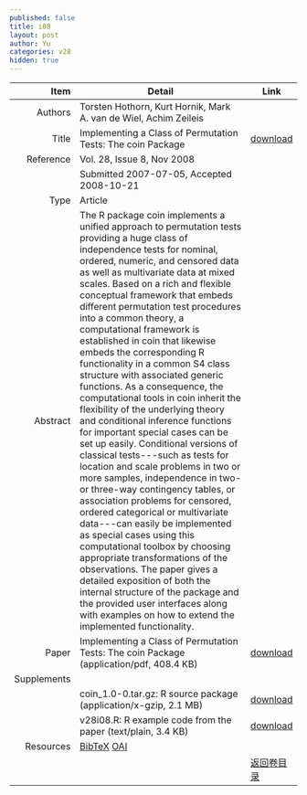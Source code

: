 ```yaml
---
published: false
title: i08
layout: post
author: Yu
categories: v28
hidden: true
---
```


| Item | Detail | Link |
|---:|---|---|
| Authors | Torsten Hothorn, Kurt Hornik, Mark  A.  van de Wiel, Achim Zeileis| |
| Title |Implementing a Class of Permutation Tests: The coin Package | [download](http://www.jstatsoft.org/v28/i08/paper) |
| Reference |Vol. 28, Issue 8, Nov 2008 | |
| | Submitted 2007-07-05, Accepted 2008-10-21| | 
| Type | Article| |
| Abstract | The R package coin implements a unified approach to permutation tests providing a huge class of independence tests for nominal, ordered, numeric, and censored data as well as multivariate data at mixed scales. Based on a rich and flexible conceptual framework that embeds different permutation test procedures into a common theory, a computational framework is established in coin that likewise embeds the corresponding R functionality in a common S4 class structure with associated generic functions. As a consequence, the computational tools in coin inherit the flexibility of the underlying theory and conditional inference functions for important special cases can be set up easily.  Conditional versions of classical tests---such as tests for location and scale problems in two or more samples, independence in two- or three-way contingency tables, or association problems for censored, ordered categorical or multivariate data---can  easily be implemented as special cases using this computational  toolbox by choosing appropriate transformations of the observations. The paper gives a detailed exposition of both the internal structure of the package and the provided user interfaces along with examples on how to extend the implemented functionality.| |
| Paper | Implementing a Class of Permutation Tests: The coin Package  (application/pdf, 408.4 KB)| [download](http://www.jstatsoft.org/v28/i08/paper) |
| Supplements | | |
| |coin_1.0-0.tar.gz: R source package  (application/x-gzip, 2.1 MB)|  [download](http://www.jstatsoft.org/v28/i08/supp/1) |
| |v28i08.R: R example code from the paper  (text/plain, 3.4 KB)|  [download](http://www.jstatsoft.org/v28/i08/supp/2) |
| Resources | [BibTeX](http://www.jstatsoft.org/v28/i08/bibtex) [OAI](http://www.jstatsoft.org/oai?verb=GetRecord&identifier=oai.jstatsoft/v28/i08&prefix=oai_dc)| |
| |  | [返回卷目录]({{site.baseurl}}/volume/v28.html) |